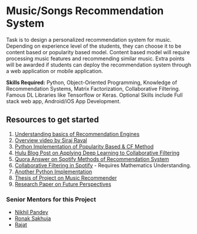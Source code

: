 # Music/Songs Recommendation System
Task is to design a personalized recommendation system for music. Depending on experience level of the students, they can choose it to be content based or popularity based model. Content based model will require processing music features and recommending similar music. Extra points will be awarded if students can deploy the recommendation system through a web application or mobile application. 

**Skills Required:** Python, Object-Oriented Programming, Knowledge of Recommendation Systems, Matrix Factorization, Collaborative Filtering. Famous DL Libraries like Tensorflow or Keras. Optional Skills include Full stack web app, Android/iOS App Development.

## Resources to get started

1. [Understanding basics of Recommendation Engines](https://www.analyticsvidhya.com/blog/2015/10/recommendation-engines/)
2. [Overview video by Siraj Raval](https://www.youtube.com/watch?v=18adykNGhHU)
3. [Python Implementation of Popularity Based & CF Method](https://github.com/llSourcell/recommender_live)
4. [Hulu Blog Post on Applying Deep Learning to Collaborative Filtering](https://medium.com/hulu-tech-blog/applying-deep-learning-to-collaborative-filtering-how-hulu-builds-its-industry-leading-3b10a4ed7470)
5. [Quora Answer on Spotify Methods of Recommendation System](http://qr.ae/TUpVWo)
6. [Collaborative Filtering in Spotify](https://www.slideshare.net/erikbern/collaborative-filtering-at-spotify-16182818) - Requires Mathematics Understanding.
7. [Another Python Implementation](https://cse.iitk.ac.in/users/cs365/2014/_submissions/shefalig/project/)
8. [Thesis of Project on Music Recommender](https://www.politesi.polimi.it/bitstream/10589/6063/3/thesis-mrs-carlos-alvarez.pdf)
9. [Research Paper on Future Perspectives](http://webprojects.eecs.qmul.ac.uk/marcusp/papers/SongDixonPearce-CMMR2012.pdf)

### Senior Mentors for this Project

* [Nikhil Pandey](https://github.com/menikhilpandey)
* [Ronak Sakhuja](https://github.com/ronaksakhuja)
* [Rajat](https://github.com/rajat2712)
